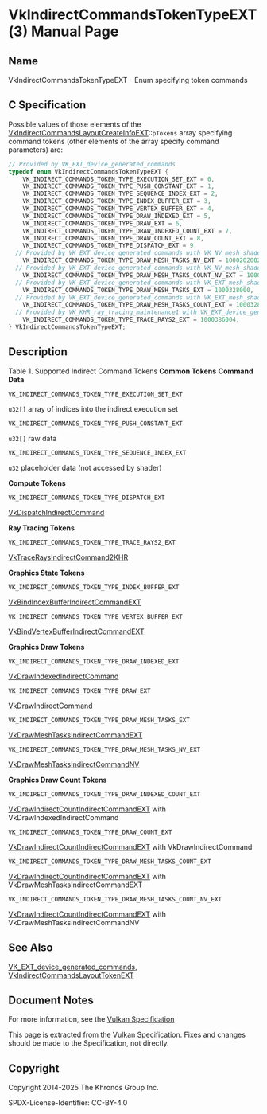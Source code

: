 # VkIndirectCommandsTokenTypeEXT(3) Manual Page

## Name

VkIndirectCommandsTokenTypeEXT - Enum specifying token commands



## [](#_c_specification)C Specification

Possible values of those elements of the [VkIndirectCommandsLayoutCreateInfoEXT](https://registry.khronos.org/vulkan/specs/latest/man/html/VkIndirectCommandsLayoutCreateInfoEXT.html)::`pTokens` array specifying command tokens (other elements of the array specify command parameters) are:

```c++
// Provided by VK_EXT_device_generated_commands
typedef enum VkIndirectCommandsTokenTypeEXT {
    VK_INDIRECT_COMMANDS_TOKEN_TYPE_EXECUTION_SET_EXT = 0,
    VK_INDIRECT_COMMANDS_TOKEN_TYPE_PUSH_CONSTANT_EXT = 1,
    VK_INDIRECT_COMMANDS_TOKEN_TYPE_SEQUENCE_INDEX_EXT = 2,
    VK_INDIRECT_COMMANDS_TOKEN_TYPE_INDEX_BUFFER_EXT = 3,
    VK_INDIRECT_COMMANDS_TOKEN_TYPE_VERTEX_BUFFER_EXT = 4,
    VK_INDIRECT_COMMANDS_TOKEN_TYPE_DRAW_INDEXED_EXT = 5,
    VK_INDIRECT_COMMANDS_TOKEN_TYPE_DRAW_EXT = 6,
    VK_INDIRECT_COMMANDS_TOKEN_TYPE_DRAW_INDEXED_COUNT_EXT = 7,
    VK_INDIRECT_COMMANDS_TOKEN_TYPE_DRAW_COUNT_EXT = 8,
    VK_INDIRECT_COMMANDS_TOKEN_TYPE_DISPATCH_EXT = 9,
  // Provided by VK_EXT_device_generated_commands with VK_NV_mesh_shader
    VK_INDIRECT_COMMANDS_TOKEN_TYPE_DRAW_MESH_TASKS_NV_EXT = 1000202002,
  // Provided by VK_EXT_device_generated_commands with VK_NV_mesh_shader
    VK_INDIRECT_COMMANDS_TOKEN_TYPE_DRAW_MESH_TASKS_COUNT_NV_EXT = 1000202003,
  // Provided by VK_EXT_device_generated_commands with VK_EXT_mesh_shader
    VK_INDIRECT_COMMANDS_TOKEN_TYPE_DRAW_MESH_TASKS_EXT = 1000328000,
  // Provided by VK_EXT_device_generated_commands with VK_EXT_mesh_shader
    VK_INDIRECT_COMMANDS_TOKEN_TYPE_DRAW_MESH_TASKS_COUNT_EXT = 1000328001,
  // Provided by VK_KHR_ray_tracing_maintenance1 with VK_EXT_device_generated_commands
    VK_INDIRECT_COMMANDS_TOKEN_TYPE_TRACE_RAYS2_EXT = 1000386004,
} VkIndirectCommandsTokenTypeEXT;
```

## [](#_description)Description

Table 1. Supported Indirect Command Tokens   **Common Tokens** **Command Data**

`VK_INDIRECT_COMMANDS_TOKEN_TYPE_EXECUTION_SET_EXT`

`u32[]` array of indices into the indirect execution set

`VK_INDIRECT_COMMANDS_TOKEN_TYPE_PUSH_CONSTANT_EXT`

`u32[]` raw data

`VK_INDIRECT_COMMANDS_TOKEN_TYPE_SEQUENCE_INDEX_EXT`

`u32` placeholder data (not accessed by shader)

**Compute Tokens**

`VK_INDIRECT_COMMANDS_TOKEN_TYPE_DISPATCH_EXT`

[VkDispatchIndirectCommand](https://registry.khronos.org/vulkan/specs/latest/man/html/VkDispatchIndirectCommand.html)

**Ray Tracing Tokens**

`VK_INDIRECT_COMMANDS_TOKEN_TYPE_TRACE_RAYS2_EXT`

[VkTraceRaysIndirectCommand2KHR](https://registry.khronos.org/vulkan/specs/latest/man/html/VkTraceRaysIndirectCommand2KHR.html)

**Graphics State Tokens**

`VK_INDIRECT_COMMANDS_TOKEN_TYPE_INDEX_BUFFER_EXT`

[VkBindIndexBufferIndirectCommandEXT](https://registry.khronos.org/vulkan/specs/latest/man/html/VkBindIndexBufferIndirectCommandEXT.html)

`VK_INDIRECT_COMMANDS_TOKEN_TYPE_VERTEX_BUFFER_EXT`

[VkBindVertexBufferIndirectCommandEXT](https://registry.khronos.org/vulkan/specs/latest/man/html/VkBindVertexBufferIndirectCommandEXT.html)

**Graphics Draw Tokens**

`VK_INDIRECT_COMMANDS_TOKEN_TYPE_DRAW_INDEXED_EXT`

[VkDrawIndexedIndirectCommand](https://registry.khronos.org/vulkan/specs/latest/man/html/VkDrawIndexedIndirectCommand.html)

`VK_INDIRECT_COMMANDS_TOKEN_TYPE_DRAW_EXT`

[VkDrawIndirectCommand](https://registry.khronos.org/vulkan/specs/latest/man/html/VkDrawIndirectCommand.html)

`VK_INDIRECT_COMMANDS_TOKEN_TYPE_DRAW_MESH_TASKS_EXT`

[VkDrawMeshTasksIndirectCommandEXT](https://registry.khronos.org/vulkan/specs/latest/man/html/VkDrawMeshTasksIndirectCommandEXT.html)

`VK_INDIRECT_COMMANDS_TOKEN_TYPE_DRAW_MESH_TASKS_NV_EXT`

[VkDrawMeshTasksIndirectCommandNV](https://registry.khronos.org/vulkan/specs/latest/man/html/VkDrawMeshTasksIndirectCommandNV.html)

**Graphics Draw Count Tokens**

`VK_INDIRECT_COMMANDS_TOKEN_TYPE_DRAW_INDEXED_COUNT_EXT`

[VkDrawIndirectCountIndirectCommandEXT](https://registry.khronos.org/vulkan/specs/latest/man/html/VkDrawIndirectCountIndirectCommandEXT.html) with VkDrawIndexedIndirectCommand

`VK_INDIRECT_COMMANDS_TOKEN_TYPE_DRAW_COUNT_EXT`

[VkDrawIndirectCountIndirectCommandEXT](https://registry.khronos.org/vulkan/specs/latest/man/html/VkDrawIndirectCountIndirectCommandEXT.html) with VkDrawIndirectCommand

`VK_INDIRECT_COMMANDS_TOKEN_TYPE_DRAW_MESH_TASKS_COUNT_EXT`

[VkDrawIndirectCountIndirectCommandEXT](https://registry.khronos.org/vulkan/specs/latest/man/html/VkDrawIndirectCountIndirectCommandEXT.html) with VkDrawMeshTasksIndirectCommandEXT

`VK_INDIRECT_COMMANDS_TOKEN_TYPE_DRAW_MESH_TASKS_COUNT_NV_EXT`

[VkDrawIndirectCountIndirectCommandEXT](https://registry.khronos.org/vulkan/specs/latest/man/html/VkDrawIndirectCountIndirectCommandEXT.html) with VkDrawMeshTasksIndirectCommandNV

## [](#_see_also)See Also

[VK\_EXT\_device\_generated\_commands](https://registry.khronos.org/vulkan/specs/latest/man/html/VK_EXT_device_generated_commands.html), [VkIndirectCommandsLayoutTokenEXT](https://registry.khronos.org/vulkan/specs/latest/man/html/VkIndirectCommandsLayoutTokenEXT.html)

## [](#_document_notes)Document Notes

For more information, see the [Vulkan Specification](https://registry.khronos.org/vulkan/specs/latest/html/vkspec.html#VkIndirectCommandsTokenTypeEXT)

This page is extracted from the Vulkan Specification. Fixes and changes should be made to the Specification, not directly.

## [](#_copyright)Copyright

Copyright 2014-2025 The Khronos Group Inc.

SPDX-License-Identifier: CC-BY-4.0